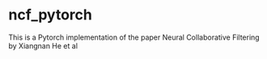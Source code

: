 # ncf_pytorch
This is a Pytorch implementation of the paper Neural Collaborative Filtering by Xiangnan He et al
